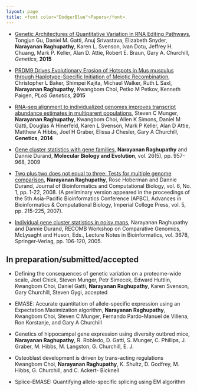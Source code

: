 ```yaml
---
layout: page
title: <font color="DodgerBlue">Papers</font>
---
```

* [Genetic Architectures of Quantitative Variation in RNA Editing Pathways](http://intl.genetics.org/content/202/2/787), Tongjun Gu, Daniel M. Gatti, Anuj Srivastava, Elizabeth Snyder, **Narayanan Raghupathy**, Karen L. Svenson, Ivan Dotu, Jeffrey H. Chuang, Mark P. Keller, Alan D. Attie, Robert E. Braun, Gary A. Churchill, *Genetics*, **2015**

* [PRDM9 Drives Evolutionary Erosion of Hotspots in Mus musculus through Haplotype-Specific Initiation of Meiotic Recombination](http://journals.plos.org/plosgenetics/article?id=10.1371/journal.pgen.1004916#pgen-1004916-g007), Christopher L Baker, Shimpei Kajita, Michael Walker, Ruth L Saxl, **Narayanan Raghupathy**, Kwangbom Choi, Petko M Petkov, Kenneth Paigen, *PLoS Genetics*, **2015**

* [RNA-seq alignment to individualized genomes improves transcript abundance estimates in multiparent populations](http://www.genetics.org/content/198/1/59.short), Steven C Munger, **Narayanan Raghupathy**, Kwangbom Choi, Allen K Simons, Daniel M Gatti, Douglas A Hinerfeld, Karen L Svenson, Mark P Keller, Alan D Attie, Matthew A Hibbs, Joel H Graber, Elissa J Chesler, Gary A Churchill,  **Genetics**, **2014**

* [Gene cluster statistics with gene families](http://mbe.oxfordjournals.org/content/26/5/957.long), **Narayanan Raghupathy** and Dannie Durand, **Molecular Biology and Evolution**, vol. 26(5), pp. 957-968, 2009

* [Two plus two does not equal to three: Tests for multiple genome comparison](http://www.worldscientific.com/doi/abs/10.1142/S0219720008003242), **Narayanan Raghupathy**, Rose Hoberman and Dannie Durand, Journal of Bioinformatics and Computational Biology, vol. 6, No. 1, pp. 1-22, 2008. (A preliminary version appeared in the proceedings of the 5th Asia-Pacific Bioinformatics Conference (APBC), Advances in Bioinformatics & Computational Biology, Imperial College Press, vol. 5, pp. 215-225, 2007).

* [Individual gene cluster statistics in noisy maps](http://repository.cmu.edu/cgi/viewcontent.cgi?article=1035&context=biology), Narayanan Raghupathy and Dannie Durand, RECOMB Workshop on Comparative Genomics, McLysaght and Huson, Eds., Lecture Notes in Bioinformatics, vol. 3678, Springer-Verlag, pp. 106-120, 2005.

## In preparation/submitted/accepted

* Defining the consequences of genetic variation on a proteome-wide scale, Joel Chick, Steven Munger, Petr Simecek, Edward Huttlin, Kwangbom Choi, Daniel Gatti, **Narayanan Raghupathy**, Karen Svenson, Gary Churchill, Steven Gygi, accepted

* EMASE: Accurate quantitation of allele-specific expression using an Expectation Maximization algorithm, **Narayanan Raghupathy**, Kwangbom Choi, Steven C Munger, Fernando Pardo-Manuel de Villena, Ron Korstanje, and Gary A Churchill 

* Genetics of hippocampal gene expression using diversity outbred mice, **Narayanan Raghupathy**, R. Robledo, D. Gatti, S. Munger, C. Phillips, J. Graber, M. Hibbs, M. Langston, G. Churchill, E. J. 

* Osteoblast development is driven by trans-acting regulations Kwangbom Choi, **Narayanan Raghupathy**, K. Shultz, D. Godfrey, M. Hibbs, G. Churchill, and C. Ackert- Bicknell 

* Splice-EMASE: Quantifying allele-specific splicing using EM algorithm




